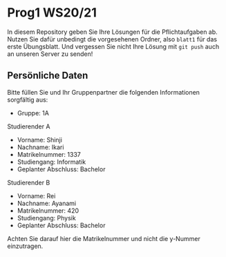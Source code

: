 # Prog1 WS20/21

In diesem Repository geben Sie Ihre Lösungen für die Pflichtaufgaben ab.
Nutzen Sie dafür unbedingt die vorgesehenen Ordner, also `blatt1` für das erste Übungsblatt.
Und vergessen Sie nicht Ihre Lösung mit `git push` auch an unseren Server zu senden!

## Persönliche Daten

Bitte füllen Sie und Ihr Gruppenpartner die folgenden Informationen sorgfältig aus:

- Gruppe: 1A

Studierender A
- Vorname: Shinji
- Nachname: Ikari
- Matrikelnummer: 1337
- Studiengang: Informatik
- Geplanter Abschluss: Bachelor

Studierender B
- Vorname: Rei
- Nachname: Ayanami
- Matrikelnummer: 420
- Studiengang: Physik
- Geplanter Abschluss: Bachelor

Achten Sie darauf hier die Matrikelnummer und nicht die y-Nummer einzutragen.
